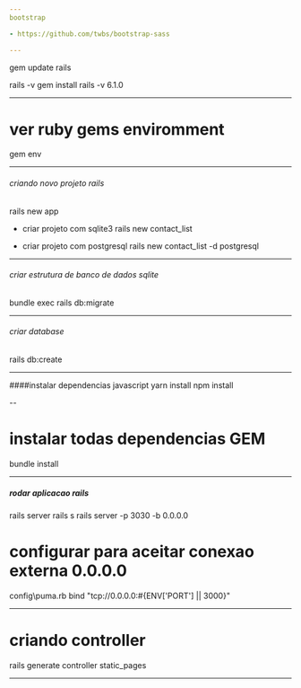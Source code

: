 ```yaml
---
bootstrap

- https://github.com/twbs/bootstrap-sass

---
```

gem update rails

rails -v
gem install rails -v 6.1.0

---
# ver ruby gems enviromment

gem env

---

###### criando novo projeto rails
rails new app

- criar projeto com sqlite3
rails new contact_list

- criar projeto com postgresql
rails new contact_list -d postgresql

---
###### criar estrutura de banco de dados sqlite
bundle exec rails db:migrate

--- 
###### criar database
rails db:create

---
####instalar dependencias javascript
yarn install
npm install

--
# instalar todas dependencias GEM
bundle install 

---
##### rodar aplicacao rails
rails server
rails s
rails server -p 3030 -b 0.0.0.0 

# configurar para aceitar conexao externa 0.0.0.0
config\puma.rb
bind "tcp://0.0.0.0:#{ENV['PORT'] || 3000}"

---

# criando controller
rails generate controller static_pages

---






